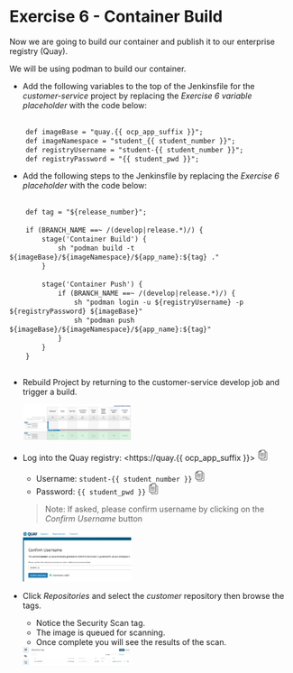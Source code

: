 # Exercise 6 - Container Build
Now we are going to build our container and publish it to our enterprise registry (Quay).

We will be using podman to build our container.

* Add the following variables to the top of the Jenkinsfile for the *customer-service* project 
  by replacing the *Exercise 6 variable placeholder*  with the code below:

```

    def imageBase = "quay.{{ ocp_app_suffix }}";
    def imageNamespace = "student_{{ student_number }}";
    def registryUsername = "student-{{ student_number }}";
    def registryPassword = "{{ student_pwd }}";

```

* Add the following steps to the Jenkinsfile by replacing the *Exercise 6 placeholder*  with the code below:

```
    
    def tag = "${release_number}";
    
    if (BRANCH_NAME ==~ /(develop|release.*)/) {		
        stage('Container Build') { 
            sh "podman build -t ${imageBase}/${imageNamespace}/${app_name}:${tag} ." 
        }
        
        stage('Container Push') {
            if (BRANCH_NAME ==~ /(develop|release.*)/) {
                sh "podman login -u ${registryUsername} -p ${registryPassword} ${imageBase}"
                sh "podman push ${imageBase}/${imageNamespace}/${app_name}:${tag}"
            }
        }
    }
	
```

* Rebuild Project by returning to the customer-service develop job and trigger a build.

    
    <img src="../images/container_build_push.png" alt="container_build_push" width="40%">
    
* Log into the Quay registry: <https://quay.{{ ocp_app_suffix }}> <img src="../images/copy-paste.jpeg" onclick="copyToClipboard('https://quay.{{ ocp_app_suffix }}')" alt="copy-paste" width="20">

    * Username: `student-{{ student_number }}` <img src="../images/copy-paste.jpeg" onclick="copyToClipboard('student-{{ student_number }}')" alt="copy-paste" width="20">
    * Password: `{{ student_pwd }}` <img src="../images/copy-paste.jpeg" onclick="copyToClipboard('{{ student_pwd }}')" alt="copy-paste" width="20">

    >Note: If asked, please confirm username by clicking on the *Confirm Username* button
    
    
    <img src="../images/confirm_username.png" alt="confirm_username" width="40%">
    
* Click *Repositories* and select the *customer* repository then browse the tags. 
    * Notice the Security Scan tag.  
    * The image is queued for scanning. 
    * Once complete you will see the results of the scan.  

    
    <img src="../images/repository_tags.png" alt="repository_tags" width="40%">